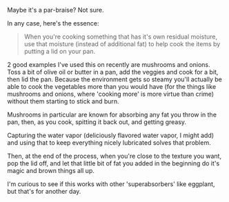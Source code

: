 <!--
.. title: Handy cooking technique: the supersweat
.. date: 2009/04/15 13:37
.. slug: handy-cooking-technique-the-supersweat
.. tags:
.. link:
.. description:
-->

Maybe it's a par-braise? Not sure.

In any case, here's the essence: 

> When you're cooking something that has it's own residual moisture, use that moisture (instead of additional fat) to help cook the items by putting a lid on your pan.

2 good examples I've used this on recently are mushrooms and onions. Toss a bit of olive oil or butter in a pan, add the veggies and cook for a bit, then lid the pan. Because the environment gets so steamy you'll actually be able to cook the vegetables more than you would have (for the things like mushrooms and onions, where 'cooking more' is more virtue than crime) without them starting to stick and burn.

Mushrooms in particular are known for absorbing any fat you throw in the pan, then, as you cook, spitting it back out, and getting greasy.

Capturing the water vapor (deliciously flavored water vapor, I might add) and using that to keep everything nicely lubricated solves that problem.

Then, at the end of the process, when you're close to the texture you want, pop the lid off, and let that little bit of fat you added in the beginning do it's magic and brown things all up.

I'm curious to see if this works with other 'superabsorbers' like eggplant, but that's for another day.
